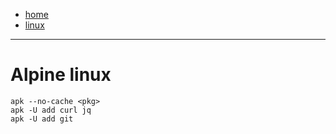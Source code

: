 - [home](/index.md)
- [linux](/linux.md)
---
# Alpine linux
```
apk --no-cache <pkg>
apk -U add curl jq
apk -U add git
```